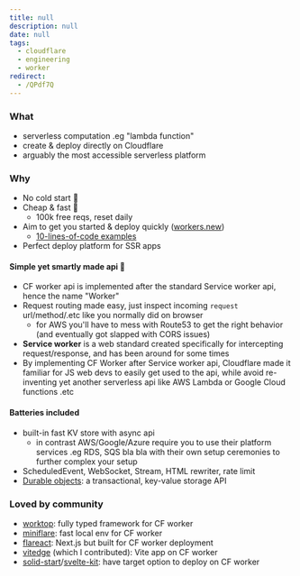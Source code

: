 ```yaml
---
title: null
description: null
date: null
tags:
  - cloudflare
  - engineering
  - worker
redirect:
  - /QPdf7Q
---
```


### What

- serverless computation .eg "lambda function"
- create & deploy directly on Cloudflare
- arguably the most accessible serverless platform

### Why

- No cold start 🚀
- Cheap & fast 💸
  - 100k free reqs, reset daily
- Aim to get you started & deploy quickly ([workers.new](https://workers.new/))
  - [10-lines-of-code examples](https://developers.cloudflare.com/workers/examples)
- Perfect deploy platform for SSR apps

#### Simple yet smartly made api 🎯

- CF worker api is implemented after the standard Service worker api, hence the name "Worker"
- Request routing made easy, just inspect incoming `request` url/method/.etc like you normally did on browser
  - for AWS you'll have to mess with Route53 to get the right behavior (and eventually got slapped with CORS issues)
- **Service worker** is a web standard created specifically for intercepting request/response, and has been around for some times
- By implementing CF Worker after Service worker api, Cloudflare made it familiar for JS web devs to easily get used to the api, while avoid re-inventing yet another serverless api like AWS Lambda or Google Cloud functions .etc

#### Batteries included

- built-in fast KV store with async api
  - in contrast AWS/Google/Azure require you to use their platform services .eg RDS, SQS bla bla with their own setup ceremonies to further complex your setup
- ScheduledEvent, WebSocket, Stream, HTML rewriter, rate limit
- [Durable objects](https://developers.cloudflare.com/workers/runtime-apis/durable-objects): a transactional, key-value storage API

### Loved by community

- [worktop](https://github.com/lukeed/worktop): fully typed framework for CF worker
- [miniflare](https://github.com/mrbbot/miniflare): fast local env for CF worker
- [flareact](https://flareact.com/): Next.js but built for CF worker deployment
- [vitedge](https://github.com/frandiox/vitedge) (which I contributed): Vite app on CF worker
- [solid-start](https://github.com/solidjs/solid-start)/[svelte-kit](https://kit.svelte.dev/): have target option to deploy on CF worker
